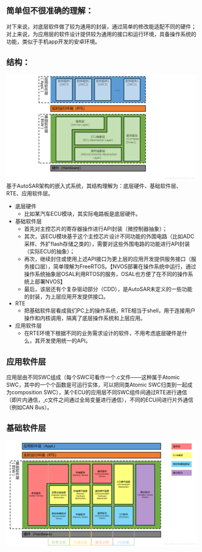 ## 简单但不很准确的理解：
对下来说，对底层软件做了较为通用的封装，通过简单的修改能适配不同的硬件；
对上来说，为应用层的软件设计提供较为通用的接口和运行环境，具备操作系统的功能，类似于手机app开发的安卓环境。
## 结构：
![](./images/autosar%E5%9F%BA%E6%9C%AC%E7%BB%93%E6%9E%84.png)
基于AutoSAR架构的嵌入式系统，其结构理解为：底层硬件、基础软件层、RTE、应用软件层。
* 底层硬件
    * 比如某汽车ECU模块，其实际电路板是底层硬件。
* 基础软件层
    * 首先对主控芯片的寄存器操作进行API封装（微控制器抽象）；
    * 其次，该ECU模块基于这个主控芯片设计不同功能的外围电路（比如ADC采样、外扩flash存储之类的），需要对这些外围电路的功能进行API封装（实际ECU的抽象）；
    * 再次，继续封住或使用上述API接口为更上层的应用开发提供服务接口（服务接口层），简单理解为FreeRTOS。【NVOS部署在操作系统中运行，通过操作系统抽象层OSAL利用RTOS的服务，OSAL也方便了在不同的操作系统上部署NVOS】
    * 最后，该层还有个复杂驱动部分（CDD），是AutoSAR未定义的一些功能的封装，为上层应用开发提供接口。
* RTE
    * 把基础软件层看成我们PC上的操作系统，RTE相当于shell，用于连接用户操作和内核调用，隔离了底层操作系统和上层应用。
* 应用软件层
    * 在RTE环境下根据不同的业务需求设计的软件，不用考虑底层硬件是什么，其开发使用统一的API。
## 应用软件层
应用层由不同SWC组成（每个SWC可看作一个.c文件——这种属于Atomic SWC，其中的一个个函数是可运行实体，可以把同类Atomic SWC归类到一起成为composition SWC），某个ECU的应用层不同SWC组件间通过RTE进行通信（即片内通信，,c文件之间通过全局变量进行通信），不同的ECU间进行片外通信（例如CAN Bus）。
## 基础软件层
![](./images/%E5%9F%BA%E7%A1%80%E8%BD%AF%E4%BB%B6%E5%B1%82%E7%BB%93%E6%9E%84%E5%9B%BE.png)